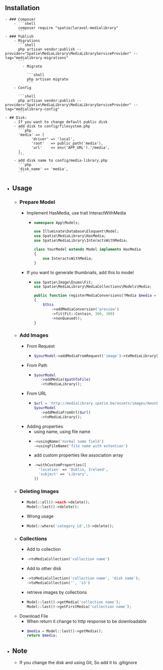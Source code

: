 ## Installation
	- ### Composer
		- ```shell
		  composer require "spatie/laravel-medialibrary"
		  ```
	- ### Publish
		- Migrations
		  ```shell
		  php artisan vendor:publish --provider="Spatie\MediaLibrary\MediaLibraryServiceProvider" --tag="medialibrary-migrations"
		  ```
			- Migrate
			  
			  ```shell
			  php artisan migrate
			  ```
		- Config
		  
		  ```shell
		  php artisan vendor:publish --provider="Spatie\MediaLibrary\MediaLibraryServiceProvider" --tag="medialibrary-config"
		  ```
	- ## Disk:
		- If you want to change default public disk
		- add disk to config/filesystem.php
		  ```php
		  'media' => [
		    	'driver' => 'local',
		    	'root'   => public_path('media'),
		    	'url'    => env('APP_URL').'/media',
		  ],
		  ```
		- add disk name to config/media-library.php
		  ```php
		  'disk_name' => 'media',
		  ```
- ## Usage
	- ### Prepare Model
		- Implement HasMedia, use trait InteractWithMedia
			- ```php
			  namespace App\Models;
			  
			  use Illuminate\Database\Eloquent\Model;
			  use Spatie\MediaLibrary\HasMedia;
			  use Spatie\MediaLibrary\InteractsWithMedia;
			  
			  class YourModel extends Model implements HasMedia
			  {
			      use InteractsWithMedia;
			  }
			  ```
		- If you want to generate thumbnails, add this to model
			- ```php
			  use Spatie\Image\Enums\Fit;
			  use Spatie\MediaLibrary\MediaCollections\Models\Media;
			  
			  public function registerMediaConversions(?Media $media = null): void
			  {
			      $this
			          ->addMediaConversion('preview')
			          ->fit(Fit::Contain, 300, 300)
			          ->nonQueued();
			  }
			  ```
	- ### Add Images
		- From Request
			- ```php
			  $yourModel->addMediaFromRequest('image')->toMediaLibrary();
			  ```
		- From Path
			- ```php
			  $yourModel
			     ->addMedia($pathToFile)
			     ->toMediaLibrary();
			  ```
		- From URL
			- ```php
			  $url = 'http://medialibrary.spatie.be/assets/images/mountain.jpg';
			  $yourModel
			     ->addMediaFromUrl($url)
			     ->toMediaLibrary();
			  ```
		- Adding properties
			- using name, using file name
			- ```php
			  ->usingName('normal name field')
			  ->usingFileName('file name with extention')
			  ```
			- add custom properties like association array
			- ```php
			  ->withCustomProperties([
			    'location' => 'Dublin, Ireland',
			    'subject' => 'Library',
			  ])
			  ```
	- ### Deleting Images
		- ```php
		  Model::all()->each->delete();
		  Model::last()->delete();
		  ```
		- Wrong usage
		- ```php
		  Model::where('category_id',1)->delete();
		  ```
	- ### Collections
		- Add to collection
		- ```php
		  ->toMediaCollection('collection name')
		  ```
		- Add to other disk
		- ```php
		  ->toMediaCollection('collection name', 'disk name');
		  ->toMediaCollection('', 's3')
		  ```
		- retrieve images by collections
		- ```php
		  Model::last()->getMedia('collection name');
		  Model::last()->getFirstMedia('collection name');	
		  ```
	- Download File
		- When return it change to http response to be downloadable
		- ```php
		  $media = Model::last()->getMedia();
		  return $media;
		  ```
- ## Note
	- If you change the disk and using Git, So add it to .gitignore
	  
	  ```.gitignore
	  ```